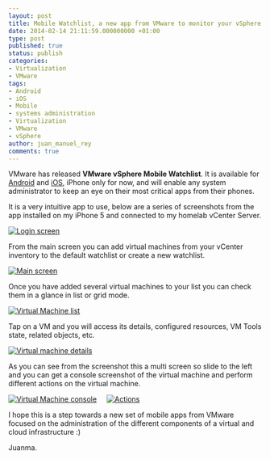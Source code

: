 ```yaml
---
layout: post
title: Mobile Watchlist, a new app from VMware to monitor your vSphere virtual machines
date: 2014-02-14 21:11:59.000000000 +01:00
type: post
published: true
status: publish
categories:
- Virtualization
- VMware
tags:
- Android
- iOS
- Mobile
- systems administration
- Virtualization
- VMware
- vSphere
author: juan_manuel_rey
comments: true
---
```


VMware has released **VMware vSphere Mobile Watchlist**. It is available for [Android](https://play.google.com/store/apps/details?id=com.vmware.beacon&hl=en) and [iOS](https://itunes.apple.com/us/app/vmware-vsphere-mobile-watchlist/id792869677?ls=1&mt=8), iPhone only for now, and will enable any system administrator to keep an eye on their most critical apps from their phones.

It is a very intuitive app to use, below are a series of screenshots from the app installed on my iPhone 5 and connected to my homelab vCenter Server.

[![](/images/photo-14-02-14-18-38-42.png "Login screen")]({{site.url}}/images/photo-14-02-14-18-38-42.png)

From the main screen you can add virtual machines from your vCenter inventory to the default watchlist or create a new watchlist.

[![](/images/photo-14-02-14-18-42-16.png "Main screen")]({{site.url}}/images/photo-14-02-14-18-42-16.png)

Once you have added several virtual machines to your list you can check them in a glance in list or grid mode.

[![](/images/photo-14-02-14-18-56-36.png "Virtual Machine list")]({{site.url}}/images/photo-14-02-14-18-56-36.png)

Tap on a VM and you will access its details, configured resources, VM Tools state, related objects, etc.

[![](/images/photo-14-02-14-18-56-41.png "Virtual machine details")]({{site.url}}/images/photo-14-02-14-18-56-41.png)

As you can see from the screenshot this a multi screen so slide to the left and you can get a console screenshot of the virtual machine and perform different actions on the virtual machine.

[![](/images/photo-14-02-14-18-56-46.png "Virtual Machine console")]({{site.url}}/images/photo-14-02-14-18-56-46.png)
   
[![](/images/photo-14-02-14-18-56-49.png "Actions")]({{site.url}}/images/photo-14-02-14-18-56-49.png)

I hope this is a step towards a new set of mobile apps from VMware focused on the administration of the different components of a virtual and cloud infrastructure :)

Juanma.
